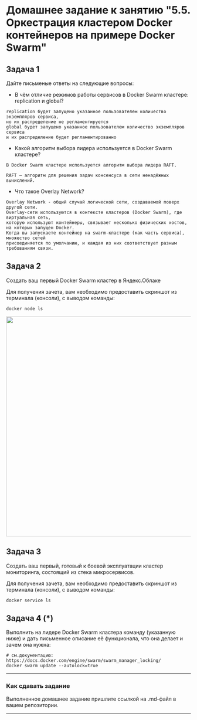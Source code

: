# Домашнее задание к занятию "5.5. Оркестрация кластером Docker контейнеров на примере Docker Swarm"

## Задача 1

Дайте письменые ответы на следующие вопросы:

- В чём отличие режимов работы сервисов в Docker Swarm кластере: replication и global?
```shell
replication будет запущено указанное пользователем количество экземпляров сервиса,
но их распределение не регламентируется
global будет запущено указанное пользователем количество экземпляров сервиса
и их распределение будет регламентированно
```
- Какой алгоритм выбора лидера используется в Docker Swarm кластере?
```shell
В Docker Swarm кластере используется алгоритм выбора лидера RAFT.

RAFT — алгоритм для решения задач консенсуса в сети ненадёжных вычислений.
```
- Что такое Overlay Network?
```shell
Overlay Network - общий случай логической сети, создаваемой поверх другой сети.
Overlay-сети используются в контексте кластеров (Docker Swarm), где виртуальная сеть,
которую используют контейнеры, связывает несколько физических хостов, на которых запущен Docker.
Когда вы запускаете контейнер на swarm-кластере (как часть сервиса), множество сетей
присоединяется по умолчанию, и каждая из них соответствует разным требованиям связи.
```

## Задача 2

Создать ваш первый Docker Swarm кластер в Яндекс.Облаке

Для получения зачета, вам необходимо предоставить скриншот из терминала (консоли), с выводом команды:
```
docker node ls
```

<p align="center">
  <img width="1200" height="600" src="./ya_vm.png">
</p>

## Задача 3

Создать ваш первый, готовый к боевой эксплуатации кластер мониторинга, состоящий из стека микросервисов.

Для получения зачета, вам необходимо предоставить скриншот из терминала (консоли), с выводом команды:
```
docker service ls
```

## Задача 4 (*)

Выполнить на лидере Docker Swarm кластера команду (указанную ниже) и дать письменное описание её функционала, что она делает и зачем она нужна:
```
# см.документацию: https://docs.docker.com/engine/swarm/swarm_manager_locking/
docker swarm update --autolock=true
```


---

### Как cдавать задание

Выполненное домашнее задание пришлите ссылкой на .md-файл в вашем репозитории.

---
